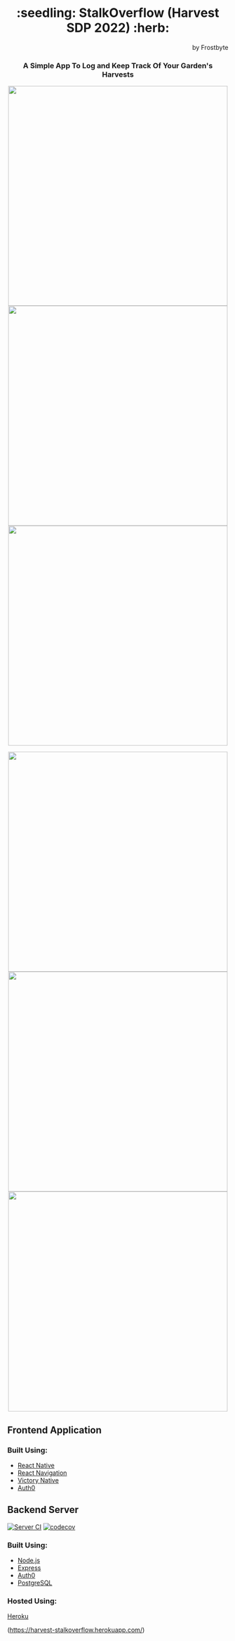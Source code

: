 <h1 align="center">:seedling: StalkOverflow (Harvest SDP 2022) :herb:</h1>
<div style="text-align: right"> by Frostbyte </div>

<h3 align="center">A Simple App To Log and Keep Track Of Your Garden's Harvests </h2>

<p align="center">
  <img height="500" src="https://cdn.discordapp.com/attachments/965976572236558427/972890733818290296/Simulator_Screen_Shot_-_iPhone_13_-_2022-05-08_at_18.00.08.png">
  <img height="500" src="https://cdn.discordapp.com/attachments/965976572236558427/972890230929629276/Simulator_Screen_Shot_-_iPhone_13_-_2022-05-08_at_17.57.03.png">
  <img height="500" src="https://cdn.discordapp.com/attachments/965976572236558427/972890231722360852/Simulator_Screen_Shot_-_iPhone_13_-_2022-05-08_at_17.57.34.png">
</p>
<p align="center">
  <img height="500" src="https://cdn.discordapp.com/attachments/965976572236558427/972890231965614100/Simulator_Screen_Shot_-_iPhone_13_-_2022-05-08_at_17.57.40.png">
  <img height="500" src="https://cdn.discordapp.com/attachments/965976572236558427/972890231202254909/Simulator_Screen_Shot_-_iPhone_13_-_2022-05-08_at_17.57.07.png">
  <img height="500" src="https://cdn.discordapp.com/attachments/965976572236558427/972890231462322176/Simulator_Screen_Shot_-_iPhone_13_-_2022-05-08_at_17.57.12.png">
</p>

<h2 align="Left">Frontend Application</h2>

### Built Using:
* [React Native](https://reactnative.dev/)
* [React Navigation](https://reactnavigation.org/)
* [Victory Native](https://formidable.com/open-source/victory/)
* [Auth0](https://auth0.com/)

<h2 align="Left">Backend Server</h2>

[![Server CI](https://github.com/SDP-2022/Harvest/actions/workflows/node.js.yml/badge.svg)](https://github.com/SDP-2022/Harvest/actions/workflows/node.js.yml)
[![codecov](https://codecov.io/gh/SDP-2022/Harvest/branch/main/graph/badge.svg?token=AFNKIUVUUM)](https://codecov.io/gh/SDP-2022/Harvest)

### Built Using:
* [Node.js](https://nodejs.org/)
* [Express](https://expressjs.com/)
* [Auth0](https://auth0.com/)
* [PostgreSQL](https://www.postgresql.org/)

### Hosted Using:
[Heroku](https://www.heroku.com/)

(https://harvest-stalkoverflow.herokuapp.com/)

